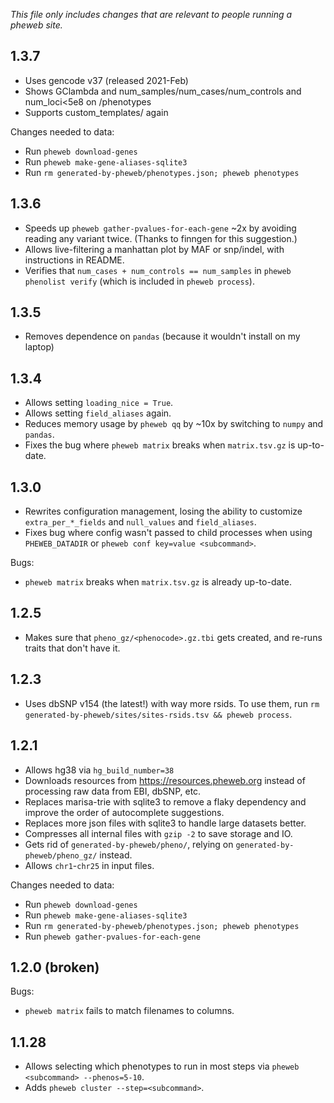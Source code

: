 *This file only includes changes that are relevant to people running a pheweb site.*

## 1.3.7
- Uses gencode v37 (released 2021-Feb)
- Shows GClambda and num_samples/num_cases/num_controls and num_loci<5e8 on /phenotypes
- Supports custom_templates/ again

Changes needed to data:

- Run `pheweb download-genes`
- Run `pheweb make-gene-aliases-sqlite3`
- Run `rm generated-by-pheweb/phenotypes.json; pheweb phenotypes`

## 1.3.6
- Speeds up `pheweb gather-pvalues-for-each-gene` ~2x by avoiding reading any variant twice.  (Thanks to finngen for this suggestion.)
- Allows live-filtering a manhattan plot by MAF or snp/indel, with instructions in README.
- Verifies that `num_cases + num_controls == num_samples` in `pheweb phenolist verify` (which is included in `pheweb process`).

## 1.3.5
- Removes dependence on `pandas` (because it wouldn't install on my laptop)

## 1.3.4
- Allows setting `loading_nice = True`.
- Allows setting `field_aliases` again.
- Reduces memory usage by `pheweb qq` by ~10x by switching to `numpy` and `pandas`.
- Fixes the bug where `pheweb matrix` breaks when `matrix.tsv.gz` is up-to-date.

## 1.3.0
- Rewrites configuration management, losing the ability to customize `extra_per_*_fields` and `null_values` and `field_aliases`.
- Fixes bug where config wasn't passed to child processes when using `PHEWEB_DATADIR` or `pheweb conf key=value <subcommand>`.

Bugs:

- `pheweb matrix` breaks when `matrix.tsv.gz` is already up-to-date.

## 1.2.5
- Makes sure that `pheno_gz/<phenocode>.gz.tbi` gets created, and re-runs traits that don't have it.

## 1.2.3
- Uses dbSNP v154 (the latest!) with way more rsids.  To use them, run `rm generated-by-pheweb/sites/sites-rsids.tsv && pheweb process`.

## 1.2.1
- Allows hg38 via `hg_build_number=38`
- Downloads resources from <https://resources.pheweb.org> instead of processing raw data from EBI, dbSNP, etc.
- Replaces marisa-trie with sqlite3 to remove a flaky dependency and improve the order of autocomplete suggestions.
- Replaces more json files with sqlite3 to handle large datasets better.
- Compresses all internal files with `gzip -2` to save storage and IO.
- Gets rid of `generated-by-pheweb/pheno/`, relying on `generated-by-pheweb/pheno_gz/` instead.
- Allows `chr1`-`chr25` in input files.

Changes needed to data:

- Run `pheweb download-genes`
- Run `pheweb make-gene-aliases-sqlite3`
- Run `rm generated-by-pheweb/phenotypes.json; pheweb phenotypes`
- Run `pheweb gather-pvalues-for-each-gene`

## 1.2.0 (broken)
Bugs:

- `pheweb matrix` fails to match filenames to columns.

## 1.1.28
- Allows selecting which phenotypes to run in most steps via `pheweb <subcommand> --phenos=5-10`.
- Adds `pheweb cluster --step=<subcommand>`.
